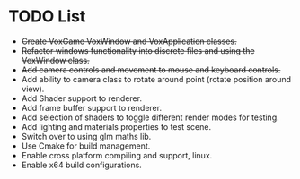 # TODO List

* ~~Create VoxGame VoxWindow and VoxApplication classes.~~
* ~~Refactor windows functionality into discrete files and using the VoxWindow class.~~
* ~~Add camera controls and movement to mouse and keyboard controls.~~
* Add ability to camera class to rotate around point (rotate position around view).
* Add Shader support to renderer.
* Add frame buffer support to renderer.
* Add selection of shaders to toggle different render modes for testing.
* Add lighting and materials properties to test scene.
* Switch over to using glm maths lib.
* Use Cmake for build management.
* Enable cross platform compiling and support, linux.
* Enable x64 build configurations.
